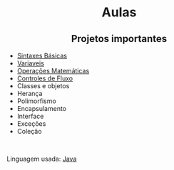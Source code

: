 # <h1 align="center">Aulas</h1>

<h2 align="center">Projetos importantes</h2>
<ul>
  <li><a href="https://github.com/jpmendes2000/Aulas/tree/main/Aulas/1-Sintaxes-basicas">Sintaxes Básicas</a></li>
  <li><a href="https://github.com/jpmendes2000/Aulas/tree/main/Aulas/2-Variaveis">Variaveis</a></li>
  <li><a href="https://github.com/jpmendes2000/Aulas/tree/main/Aulas/3-Operacoes-matematicas">Operações Matemáticas</a></li>
  <li><a href="https://github.com/jpmendes2000/Aulas/tree/main/Aulas/4-Controle-de-fluxo">Controles de Fluxo</a></li>
  <li>Classes e objetos</li>
  <li>Herança</li>
  <li>Polimorfismo</li>
  <li>Encapsulamento</li>
  <li>Interface</li>
  <li>Exceções</li>
  <li>Coleção</li>
</ul>

<br>
<p>Linguagem usada: <a href="https://www.java.com/pt-BR/">Java</a></p>
